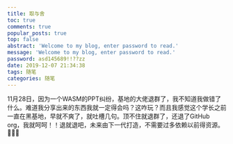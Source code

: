 ```yaml
---
title: 取与舍
toc: true
comments: true
popular_posts: true
top: false
abstract: 'Welcome to my blog, enter password to read.'
message: 'Welcome to my blog, enter password to read.'
password: asd145689!!??zz
date: 2019-12-07 21:34:38
tags: 随笔
categories: 随笔
---
```


11月28日，因为一个WASM的PPT纠纷，基地的大佬退群了，我不知道我做错了什么。难道我分享出来的东西我就一定得会吗？这咋玩？而且我感觉这个学长之前一直在黑基地，早就不爽了，就吐槽几句。顶不住就退群了，还退了GitHub org，我就呵呵！！退就退吧，未来由下一代打造，不需要过多依赖以前得资源。🔪🔪🔪